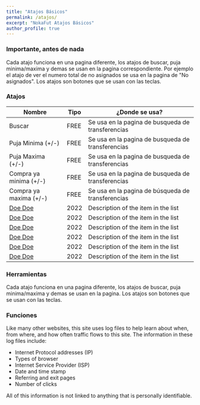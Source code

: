 ```yaml
---
title: "Atajos Básicos"
permalink: /atajos/
excerpt: "NokaFut Atajos Básicos"
author_profile: true
---
```



### Importante, antes de nada

Cada atajo funciona en una pagina diferente, los atajos de buscar, puja minima/maxima y demas se usan en la pagina correspondiente. Por ejemplo el atajo de ver el numero total de no asignados se usa en la pagina de "No asignados". Los atajos son botones que se usan con las teclas.

### Atajos

| Nombre            | Tipo   | ¿Donde se usa?                                               |
| --------         | ------ | ------------------------------------------------------------ |
| Buscar    | FREE   | Se usa en la pagina de busqueda de transferencias                          |
| Puja Minima (+/-)    | FREE   | Se usa en la pagina de busqueda de transferencias                         |
| Puja Maxima (+/-)     | FREE   | Se usa en la pagina de busqueda de transferencias                        |
| Compra ya minima (+/-)     | FREE   | Se usa en la pagina de busqueda de transferencias                         |
| Compra ya maxima (+/-)      | FREE   | Se usa en la pagina de búsqueda de transferencias                        |
| [Doe Doe](#)     | 2022   | Description of the item in the list                          |
| [Doe Doe](#)     | 2022   | Description of the item in the list                          |
| [Doe Doe](#)     | 2022   | Description of the item in the list                          |
| [Doe Doe](#)     | 2022   | Description of the item in the list                          |
| [Doe Doe](#)     | 2022   | Description of the item in the list                          |
| [Doe Doe](#)     | 2022   | Description of the item in the list                          |


### Herramientas

Cada atajo funciona en una pagina diferente, los atajos de buscar, puja minima/maxima y demas se usan en la pagina. Los atajos son botones que se usan con las teclas.



### Funciones

Like many other websites, this site uses log files to help learn about when, from where, and how often traffic flows to this site. The information in these log files include:

* Internet Protocol addresses (IP)
* Types of browser
* Internet Service Provider (ISP)
* Date and time stamp
* Referring and exit pages
* Number of clicks

All of this information is not linked to anything that is personally identifiable.
